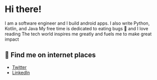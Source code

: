 
# Hi there!

I am a software engineer and I build android apps. I also write Python, Kotlin, and Java
My free time is dedicated to eating bugs 🐞 and I love reading
The tech world inspires me greatly and fuels me to make great impact

## 💌 Find me on internet places

- [Twitter](https://twitter.com/tumiOnIt)
- [LinkedIn](www.linkedin.com/mwlite/in/oluwatumininu-ojo-831445185)
